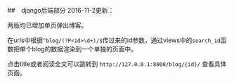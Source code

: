 ##　django后端部分
2016-11-2更新：

两版均已增加单页弹出博客。

在urls中根据`^blog/(?P<id>\d+)/$`传过来的id参数，通过views中的`search_id`函数把单个blog的数据渲染到一个单独的页面中。

点击title或者阅读全文可以跳转到 `http://127.0.0.1:8000/blog/{id}/` 查看具体页面。